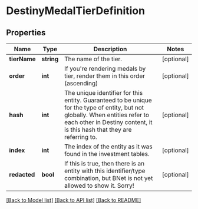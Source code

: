 # DestinyMedalTierDefinition

## Properties
Name | Type | Description | Notes
------------ | ------------- | ------------- | -------------
**tierName** | **string** | The name of the tier. | [optional] 
**order** | **int** | If you&#39;re rendering medals by tier, render them in this order (ascending) | [optional] 
**hash** | **int** | The unique identifier for this entity. Guaranteed to be unique for the type of entity, but not globally.  When entities refer to each other in Destiny content, it is this hash that they are referring to. | [optional] 
**index** | **int** | The index of the entity as it was found in the investment tables. | [optional] 
**redacted** | **bool** | If this is true, then there is an entity with this identifier/type combination, but BNet is not yet allowed to show it. Sorry! | [optional] 

[[Back to Model list]](../README.md#documentation-for-models) [[Back to API list]](../README.md#documentation-for-api-endpoints) [[Back to README]](../README.md)


